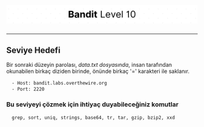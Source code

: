 # ![Bandit Level 10](https://github.com/YunusEmreAlps/Scenarios/blob/master/ctf-bandit/assets/Bandit10.png?raw=true)

---

## Seviye Hedefi

Bir sonraki düzeyin parolası, *data.txt dosyasında*, insan tarafından okunabilen birkaç diziden birinde, önünde birkaç '=' karakteri ile saklanır.

``` {.sh}
  - Host: bandit.labs.overthewire.org
  - Port: 2220
```

### Bu seviyeyi çözmek için ihtiyaç duyabileceğiniz komutlar

``` {.sh}
  grep, sort, uniq, strings, base64, tr, tar, gzip, bzip2, xxd
```
